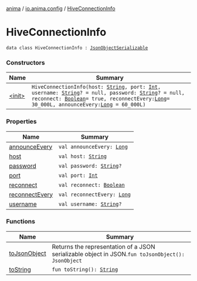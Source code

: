 [anima](../../index.md) / [io.anima.config](../index.md) / [HiveConnectionInfo](./index.md)

# HiveConnectionInfo

`data class HiveConnectionInfo : `[`JsonObjectSerializable`](../../io.anima/-json-object-serializable/index.md)

### Constructors

| Name | Summary |
|---|---|
| [&lt;init&gt;](-init-.md) | `HiveConnectionInfo(host: `[`String`](https://kotlinlang.org/api/latest/jvm/stdlib/kotlin/-string/index.html)`, port: `[`Int`](https://kotlinlang.org/api/latest/jvm/stdlib/kotlin/-int/index.html)`, username: `[`String`](https://kotlinlang.org/api/latest/jvm/stdlib/kotlin/-string/index.html)`? = null, password: `[`String`](https://kotlinlang.org/api/latest/jvm/stdlib/kotlin/-string/index.html)`? = null, reconnect: `[`Boolean`](https://kotlinlang.org/api/latest/jvm/stdlib/kotlin/-boolean/index.html)` = true, reconnectEvery: `[`Long`](https://kotlinlang.org/api/latest/jvm/stdlib/kotlin/-long/index.html)` = 30_000L, announceEvery: `[`Long`](https://kotlinlang.org/api/latest/jvm/stdlib/kotlin/-long/index.html)` = 60_000L)` |

### Properties

| Name | Summary |
|---|---|
| [announceEvery](announce-every.md) | `val announceEvery: `[`Long`](https://kotlinlang.org/api/latest/jvm/stdlib/kotlin/-long/index.html) |
| [host](host.md) | `val host: `[`String`](https://kotlinlang.org/api/latest/jvm/stdlib/kotlin/-string/index.html) |
| [password](password.md) | `val password: `[`String`](https://kotlinlang.org/api/latest/jvm/stdlib/kotlin/-string/index.html)`?` |
| [port](port.md) | `val port: `[`Int`](https://kotlinlang.org/api/latest/jvm/stdlib/kotlin/-int/index.html) |
| [reconnect](reconnect.md) | `val reconnect: `[`Boolean`](https://kotlinlang.org/api/latest/jvm/stdlib/kotlin/-boolean/index.html) |
| [reconnectEvery](reconnect-every.md) | `val reconnectEvery: `[`Long`](https://kotlinlang.org/api/latest/jvm/stdlib/kotlin/-long/index.html) |
| [username](username.md) | `val username: `[`String`](https://kotlinlang.org/api/latest/jvm/stdlib/kotlin/-string/index.html)`?` |

### Functions

| Name | Summary |
|---|---|
| [toJsonObject](to-json-object.md) | Returns the representation of a JSON serializable object in JSON.`fun toJsonObject(): JsonObject` |
| [toString](to-string.md) | `fun toString(): `[`String`](https://kotlinlang.org/api/latest/jvm/stdlib/kotlin/-string/index.html) |
